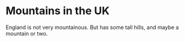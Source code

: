Mountains in the UK
===================
England is not very mountainous.
But has some tall hills, and maybe a mountain or two.


